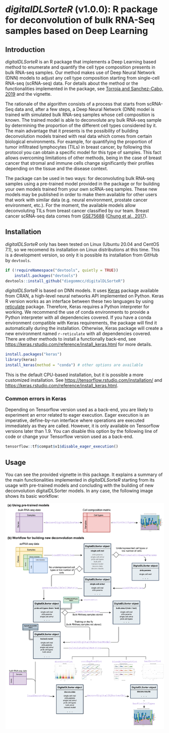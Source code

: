 # _digitalDLSorteR_ (v1.0.0): R package for deconvolution of bulk RNA-Seq samples based on Deep Learning

## Introduction

_digitalDLSorteR_ is an R package that implements a Deep Learning based method to enumerate and quantify the cell type composition presents in bulk RNA-seq samples. Our method makes use of Deep Neural Network (DNN) models to adjust any cell type composition starting from single-cell RNA-seq (scRNA-seq) data. For details about the method or the functionalities implemented in the package, see [Torroja and Sanchez-Cabo, 2019](https://www.frontiersin.org/articles/10.3389/fgene.2019.00978/full) and the vignette.

The rationale of the algorithm consists of a process that starts from scRNA-Seq data and, after a few steps, a Deep Neural Network (DNN) model is trained with simulated bulk RNA-seq samples whose cell composition is known. The trained model is able to deconvolute any bulk RNA-seq sample by determining the proportion of the different cell types considered by it. The main advantage that it presents is the possibility of building deconvolution models trained with real data which comes from certain biological environments. For example, for quantifying the proportion of tumor infiltrated lymphocytes (TILs) in breast cancer, by following this protocol you can obtain a specific model for this type of samples. This fact allows overcoming limitations of other methods, being in the case of breast cancer that stromal and immune cells change significantly their profiles depending on the tissue and the disease context.

The package can be used in two ways: for deconvoluting bulk RNA-seq samples using a pre-trained model provided in the package or for building your own models trained from your own scRNA-seq samples. These new models may be published in order to make them available for other users that work with similar data (e.g. neural environment, prostate cancer environment, etc.). For the moment, the available models allow deconvoluting TILs from breast cancer classified by our team. Breast cancer scRNA-seq data comes from [GSE75688](https://www.ncbi.nlm.nih.gov/geo/query/acc.cgi?acc=GSE75688) ([Chung et al., 2017](https://www.nature.com/articles/ncomms15081)).

## Installation

_digitalDLSorteR_ only has been tested on Linux (Ubuntu 20.04 and CentOS 7.1), so we recomend its installation on Linux distributions at this time. This is a development version, so only it is possible its installation from GitHub by `devtools`.

```r
if (!requireNamespace("devtools", quietly = TRUE))
    install.packages("devtools")
devtools::install_github("diegommcc/digitalDLSorteR")
```

_digitalDLSorteR_ is based on DNN models. It uses [Keras](https://cloud.r-project.org/web/packages/keras/index.html) package available from CRAN, a high-level neural networks API implemented on Python. Keras R version works as an interface between these two languages by using [reticulate](https://cran.r-project.org/web/packages/reticulate/index.html) package. Therefore, Keras requires a Python interpreter for working. We recommend the use of conda environments to provide a Python interpreter with all dependencies covered. If you have a conda environment compatible with Keras requirements, the package will find it automatically during the installation. Otherwise, Keras package will create a new environment named `r-reticulate` with all dependencies covered. There are other methods to install a functionally back-end, see <https://keras.rstudio.com/reference/install_keras.html> for more details.

```r
install.packages("keras")
library(keras)
install_keras(method = "conda") # other options are available
```

This is the default CPU-based installation, but it is possible a more customized installation. See <https://tensorflow.rstudio.com/installation/> and <https://keras.rstudio.com/reference/install_keras.html>.

### Common errors in Keras

Depending on Tensorflow version used as a back-end, you are likely to experiment an error related to eager execution. Eager execution is an imperative, define-by-run interface where operations are executed immediately as they are called. However, it is only available on Tensorflow versions later than 1.9. You can disable this option by the following line of code or change your Tensorflow version used as a back-end.

```r
tensorflow::tf$compat$v1$disable_eager_execution()
```

## Usage

You can see the provided vignette in this package. It explains a summary of the main functionalities implemented in _digitalDLSorteR_ starting from its usage with pre-trained models and concluding with the building of new deconvolution digitalDLSorter models. In any case, the following image shows its basic workflow:

<img src="man/figures/workflow_readme.png"/>
